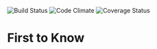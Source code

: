 ![Build Status](https://codeship.com/projects/e34e6f30-a608-0133-11fd-326223f7077d/status?branch=master)
![Code Climate](https://codeclimate.com/github/EricJZell/first_to_know.png)
![Coverage Status](https://coveralls.io/repos/EricJZell/first_to_know/badge.png)

# First to Know
